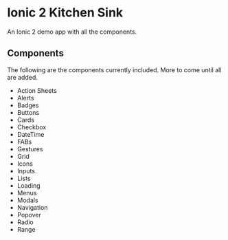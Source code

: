 # Ionic 2 Kitchen Sink
An Ionic 2 demo app with all the components.

## Components

The following are the components currently included. More to come until all are added.

* Action Sheets
* Alerts
* Badges
* Buttons
* Cards
* Checkbox
* DateTime
* FABs
* Gestures
* Grid
* Icons
* Inputs
* Lists
* Loading
* Menus
* Modals
* Navigation
* Popover
* Radio
* Range
